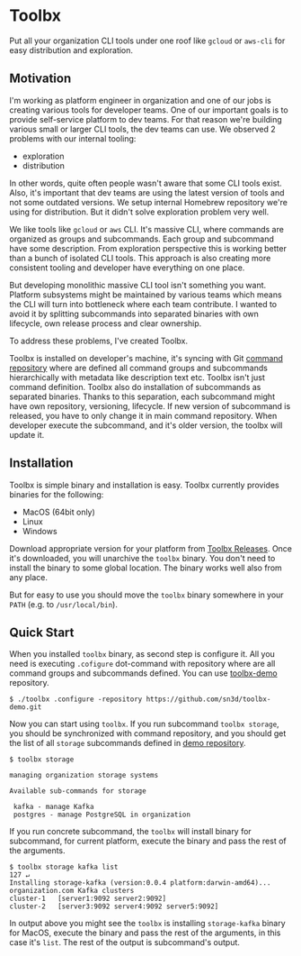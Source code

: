 # Toolbx
Put all your organization CLI tools under one roof like `gcloud` or `aws-cli` for
easy distribution and exploration. 

## Motivation

I'm working as platform engineer in organization and one of our jobs is creating
various tools for developer teams. One of our important goals is to provide 
self-service platform to dev teams. For that reason we're building various small 
or larger CLI tools, the dev teams can use. We observed 2 problems with our 
internal tooling:

- exploration
- distribution

In other words, quite often people wasn't aware that some CLI tools exist. Also, 
it's important that dev teams are using the latest version of tools and not some 
outdated versions. We setup internal Homebrew repository we're using for 
distribution. But it didn't solve exploration problem very well.

We like tools like `gcloud` or `aws` CLI. It's massive CLI, where commands are
organized as groups and subcommands. Each group and subcommand have some 
description. From exploration perspective this is working better than a bunch
of isolated CLI tools. This approach is also creating more consistent tooling 
and developer have everything on one place.  

But developing monolithic massive CLI tool isn't something you want. Platform 
subsystems might be maintained by various teams which means the CLI will turn 
into bottleneck where each team contribute. I wanted to avoid it by splitting 
subcommands into separated binaries with own lifecycle, own release process 
and clear ownership. 

To address these problems, I've created Toolbx. 

Toolbx is installed on developer's machine, it's syncing with Git [command repository](https://github.com/sn3d/toolbx-demo)
where are defined all command groups and subcommands hierarchically with metadata like 
description text etc. Toolbx isn't just command definition. Toolbx also do installation 
of subcommands as separated binaries. Thanks to this separation, each subcommand might 
have own repository, versioning, lifecycle. If new version of subcommand is released,
you have to only change it in main command repository. When developer execute
the subcommand, and it's older version, the toolbx will update it.

## Installation

Toolbx is simple binary and installation is easy. Toolbx currently provides 
binaries for the following:

- MacOS (64bit only)
- Linux 
- Windows

Download appropriate version for your platform from [Toolbx Releases](https://github.com/sn3d/toolbx/releases). 
Once it's downloaded, you will unarchive the `toolbx` binary. You don't need 
to install the binary to some global location. The binary works well also from 
any place.

But for easy to use you should move the `toolbx` binary somewhere in your `PATH` 
(e.g. to `/usr/local/bin`).

## Quick Start

When you installed `toolbx` binary, as second step is configure it. All you need is executing 
`.cofigure` dot-command with repository where are all command groups and subcommands defined.
You can use [toolbx-demo](https://github.com/sn3d/toolbx-demo) repository.

```
$ ./toolbx .configure -repository https://github.com/sn3d/toolbx-demo.git
```

Now you can start using `toolbx`. If you run subcommand `toolbx storage`, you
should be synchronized with command repository, and you should get 
the list of all `storage` subcommands defined in [demo repository](https://github.com/sn3d/toolbx-demo/tree/main/storage).
```
$ toolbx storage

managing organization storage systems

Available sub-commands for storage

 kafka - manage Kafka
 postgres - manage PostgreSQL in organization
```

If you run concrete subcommand, the `toolbx` will install binary for subcommand, 
for current platform, execute the binary and pass the rest of the arguments.

```
$ toolbx storage kafka list                                                                                                                                                          127 ↵
Installing storage-kafka (version:0.0.4 platform:darwin-amd64)...
organization.com Kafka clusters
cluster-1	[server1:9092 server2:9092]
cluster-2	[server3:9092 server4:9092 server5:9092]
```

In output above you might see the `toolbx` is installing `storage-kafka` binary
for MacOS, execute the binary and pass the rest of the arguments, in this case
it's `list`. The rest of the output is subcommand's output.
